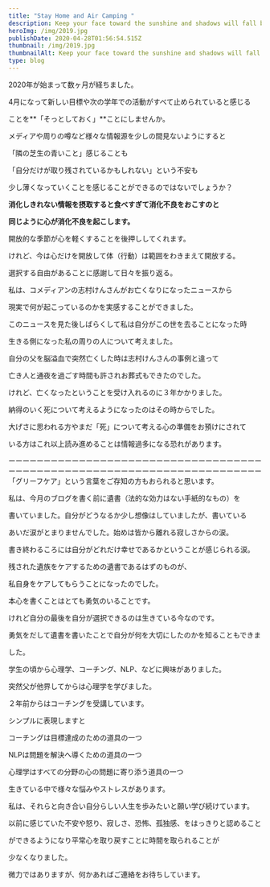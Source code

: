 ```yaml
---
title: "Stay Home and Air Camping "
description: Keep your face toward the sunshine and shadows will fall behind you!
heroImg: /img/2019.jpg
publishDate: 2020-04-28T01:56:54.515Z
thumbnail: /img/2019.jpg
thumbnailAlt: Keep your face toward the sunshine and shadows will fall behind you!
type: blog
---
```

2020年が始まって数ヶ月が経ちました。

4月になって新しい目標や次の学年での活動がすべて止められていると感じる

ことを**「そっとしておく」**ことにしませんか。

メディアや周りの噂など様々な情報源を少しの間見ないようにすると

「隣の芝生の青いこと」感じることも

「自分だけが取り残されているかもしれない」という不安も

少し薄くなっていくことを感じることができるのではないでしょうか？

**消化しきれない情報を摂取すると食べすぎて消化不良をおこすのと**

**同じように心が消化不良を起こします。**

開放的な季節が心を軽くすることを後押ししてくれます。

けれど、今は心だけを開放して体（行動）は範囲をわきまえて開放する。

選択する自由があることに感謝して日々を振り返る。

私は、コメディアンの志村けんさんがお亡くなりになったニュースから

現実で何が起こっているのかを実感することができました。

このニュースを見た後しばらくして私は自分がこの世を去ることになった時

生きる側になった私の周りの人について考えました。

自分の父を脳溢血で突然亡くした時は志村けんさんの事例と違って

亡き人と通夜を過ごす時間も許されお葬式もできたのでした。

けれど、亡くなったということを受け入れるのに３年かかりました。

納得のいく死について考えるようになったのはその時からでした。

大げさに思われる方やまだ「死」について考える心の準備をお預けにされて

いる方はこれ以上読み進めることは情報過多になる恐れがあります。

ーーーーーーーーーーーーーーーーーーーーーーーーーーーーーーーーーーーー
ーーーーーーーーーーーーーーーーーーーーーーーーーーーーーーーーーーーー
「グリーフケア」という言葉をご存知の方もおられると思います。

私は、今月のブログを書く前に遺書（法的な効力はない手紙的なもの）を

書いていました。自分がどうなるか少し想像はしていましたが、書いている

あいだ涙がとまりませんでした。始めは皆から離れる寂しさからの涙。

書き終わるころには自分がどれだけ幸せであるかということが感じられる涙。

残された遺族をケアするための遺書であるはずのものが、

私自身をケアしてもらうことになったのでした。

本心を書くことはとても勇気のいることです。

けれど自分の最後を自分が選択できるのは生きている今なのです。

勇気をだして遺書を書いたことで自分が何を大切にしたのかを知ることもできま

した。





学生の頃から心理学、コーチング、NLP、などに興味がありました。

突然父が他界してからは心理学を学びました。

２年前からはコーチングを受講しています。

シンプルに表現しますと

コーチングは目標達成のための道具の一つ

NLPは問題を解決へ導くための道具の一つ

心理学はすべての分野の心の問題に寄り添う道具の一つ

生きている中で様々な悩みやストレスがあります。

私は、それらと向き合い自分らしい人生を歩みたいと願い学び続けています。

以前に感じていた不安や怒り、寂しさ、恐怖、孤独感、をはっきりと認めること

ができるようになり平常心を取り戻すことに時間を取られることが

少なくなりました。



微力ではありますが、何かあればご連絡をお待ちしています。